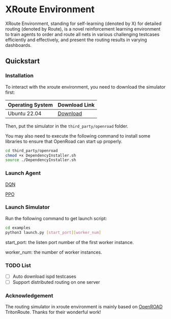 # XRoute Environment
XRoute Environment, standing for self-learning (denoted by X) for detailed routing (denoted by Route), is a novel reinforcement learning environment to train agents to order and route all nets in various challenging testcases efficiently and effectively, and present the routing results in varying dashboards.

## Quickstart

### Installation

To interact with the xroute environment, you need to download the simulator first:

| Operating System | Download Link |
| --- | --- |
| Ubuntu 22.04 | [Download](https://github.com/xplanlab/OpenROAD/releases/tag/v0.0.1) |

Then, put the simulator in the `third_party/openroad` folder.

You may also need to execute the following command to install some libraries to ensure that OpenRoad can start up properly.

```bash
cd third_party/openroad
chmod +x DependencyInstaller.sh
source ./DependencyInstaller.sh
```

### Launch Agent

[DQN](./baseline/DQN/README.md)

[PPO](./baseline/DQN/PPO.md)

### Launch Simulator

Run the following command to get launch script:

```bash
cd examples
python3 launch.py [start_port][worker_num]
```

start_port: the listen port number of the first worker instance.

worker_num: the number of worker instances.

### TODO List

- [ ] Auto download ispd testcases
- [ ] Support distributed routing on one server

### Acknowledgement

The routing simulator in xroute environment is mainly based on [OpenROAD](https://github.com/The-OpenROAD-Project/OpenROAD) TritonRoute. Thanks for their wonderful work!

